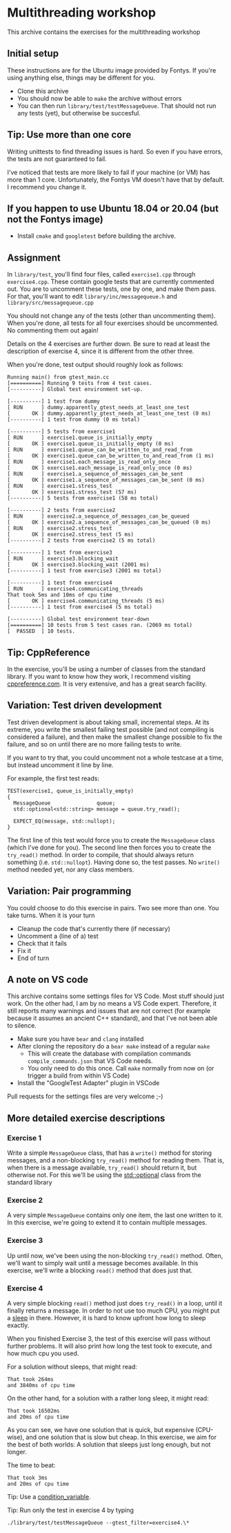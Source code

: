 # Multithreading workshop

This archive contains the exercises for the multithreading workshop

## Initial setup

These instructions are for the Ubuntu image provided by Fontys. If you're using anything else, things may be different for you.
* Clone this archive
* You should now be able to `make` the archive without errors
* You can then run `library/test/testMessageQueue`. That should not run any tests (yet), but otherwise be succesful.

## Tip: Use more than one core
Writing unittests to find threading issues is hard. So even if you have errors, the tests are not guaranteed to fail.

I've noticed that tests are more likely to fail if your machine (or VM) has more than 1 core. Unfortunately, the Fontys VM doesn't have that by default. I recommend you change it.

## If you happen to use Ubuntu 18.04 or 20.04 (but not the Fontys image)

* Install `cmake` and `googletest` before building the archive.

## Assignment

In `library/test`, you'll find four files, called `exercise1.cpp` through `exercise4.cpp`. These contain google tests that are currently commented out. You are to uncomment these tests, one by one, and make them pass. For that, you'll want to edit `library/inc/messagequeue.h` and `library/src/messagequeue.cpp`

You should not change any of the tests (other than uncommenting them). When you're done, all tests for all four exercises should be uncommented. No commenting them out again!

Details on the 4 exercises are further down. Be sure to read at least the description of exercise 4, since it is different from the other three.

When you're done, test output should roughly look as follows:

    Running main() from gtest_main.cc
    [==========] Running 9 tests from 4 test cases.
    [----------] Global test environment set-up.

    [----------] 1 test from dummy
    [ RUN      ] dummy.apparently_gtest_needs_at_least_one_test
    [       OK ] dummy.apparently_gtest_needs_at_least_one_test (0 ms)
    [----------] 1 test from dummy (0 ms total)

    [----------] 5 tests from exercise1
    [ RUN      ] exercise1.queue_is_initially_empty
    [       OK ] exercise1.queue_is_initially_empty (0 ms)
    [ RUN      ] exercise1.queue_can_be_written_to_and_read_from
    [       OK ] exercise1.queue_can_be_written_to_and_read_from (1 ms)
    [ RUN      ] exercise1.each_message_is_read_only_once
    [       OK ] exercise1.each_message_is_read_only_once (0 ms)
    [ RUN      ] exercise1.a_sequence_of_messages_can_be_sent
    [       OK ] exercise1.a_sequence_of_messages_can_be_sent (0 ms)
    [ RUN      ] exercise1.stress_test
    [       OK ] exercise1.stress_test (57 ms)
    [----------] 5 tests from exercise1 (58 ms total)
    
    [----------] 2 tests from exercise2
    [ RUN      ] exercise2.a_sequence_of_messages_can_be_queued
    [       OK ] exercise2.a_sequence_of_messages_can_be_queued (0 ms)
    [ RUN      ] exercise2.stress_test
    [       OK ] exercise2.stress_test (5 ms)
    [----------] 2 tests from exercise2 (5 ms total)
    
    [----------] 1 test from exercise3
    [ RUN      ] exercise3.blocking_wait
    [       OK ] exercise3.blocking_wait (2001 ms)
    [----------] 1 test from exercise3 (2001 ms total)
    
    [----------] 1 test from exercise4
    [ RUN      ] exercise4.communicating_threads
    That took 5ms and 10ms of cpu time
    [       OK ] exercise4.communicating_threads (5 ms)
    [----------] 1 test from exercise4 (5 ms total)
    
    [----------] Global test environment tear-down
    [==========] 10 tests from 5 test cases ran. (2069 ms total)
    [  PASSED  ] 10 tests.
    


## Tip: CppReference

In the exercise, you'll be using a number of classes from the standard library. If you want to know how they work, I recommend visiting [cppreference.com](https://www.cppreference.com). It is very extensive, and has a great search facility.

## Variation: Test driven development

Test driven development is about taking small, incremental steps. At its extreme, you write the smallest failing test possible (and not compiling is considered a failure), and then make the smallest change possible to fix the failure, and so on until there are no more failing tests to write.

If you want to try that, you could uncomment not a whole testcase at a time, but instead uncomment it line by line.

For example, the first test reads:

    TEST(exercise1, queue_is_initially_empty)
    {
      MessageQueue               queue;
      std::optional<std::string> message = queue.try_read();

      EXPECT_EQ(message, std::nullopt);
    }
The first line of this test would force you to create the `MessageQueue` class (which I've done for you). The second line then forces you to create the `try_read()` method. In order to compile, that should always return something (i.e. `std::nullopt`). Having done so, the test passes. No `write()` method needed yet, nor any class members.

## Variation: Pair programming

You could choose to do this exercise in pairs. Two see more than one. You take turns. When it is your turn
* Cleanup the code that's currently there (if necessary)
* Uncomment a (line of a) test
* Check that it fails
* Fix it
* End of turn

## A note on VS code

This archive contains some settings files for VS Code. Most stuff should just work. On the other had, I am by no means a VS Code expert. Therefore, it still reports many warnings and issues that are not correct (for example because it assumes an ancient C++ standard), and that I've not been able to silence.

* Make sure you have `bear` and `clang` installed
* After cloning the repository do a `bear make` instead of a regular `make`
  * This will create the database with compilation commands `compile_commands.json` that VS Code needs.
  * You only need to do this once. Call `make` normally from now on (or trigger a build from within VS Code)
* Install the "GoogleTest Adapter" plugin in VSCode

Pull requests for the settings files are very welcome ;-)

## More detailed exercise descriptions

### Exercise 1

Write a simple `MessageQueue` class, that has a `write()` method for storing messages, and a non-blocking `try_read()` method for reading them. That is, when there is a message available, `try_read()` should return it, but otherwise not. For this we'll be using the [std::optional](https://en.cppreference.com/w/cpp/utility/optional) class from the standard library

### Exercise 2

A very simple `MessageQueue` contains only one item, the last one written to it. In this exercise, we're going to extend it to contain multiple messages.

### Exercise 3

Up until now, we've been using the non-blocking `try_read()` method. Often, we'll want to simply wait until a message becomes available. In this exercise, we'll write a blocking `read()` method that does just that.

### Exercise 4

A very simple blocking `read()` method just does `try_read()` in a loop, until it finally returns a message. In order to not use too much CPU, you might put a [sleep](https://en.cppreference.com/w/cpp/thread/sleep_for) in there. However, it is hard to know upfront how long to sleep exactly.

When you finished Exercise 3, the test of this exercise will pass without further problems. It will also print how long the test took to execute, and how much cpu you used.

For a solution without sleeps, that might read:

    That took 264ms
    and 3840ms of cpu time

On the other hand, for a solution with a rather long sleep, it might read:

    That took 16502ms
    and 20ms of cpu time

As you can see, we have one solution that is quick, but expensive (CPU-wise), and one solution that is slow but cheap. In this exercise, we aim for the best of both worlds: A solution that sleeps just long enough, but not longer. 

The time to beat:

    That took 3ms
    and 20ms of cpu time

Tip: Use a [condition_variable](https://en.cppreference.com/w/cpp/thread/condition_variable).

Tip: Run only the test in exercise 4 by typing
    
    ./library/test/testMessageQueue --gtest_filter=exercise4.\*
